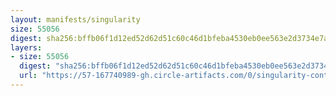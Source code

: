 ```yaml
---
layout: manifests/singularity
size: 55056
digest: sha256:bffb06f1d12ed52d62d51c60c46d1bfeba4530eb0ee563e2d3734e7a954537ce
layers:
- size: 55056
  digest: "sha256:bffb06f1d12ed52d62d51c60c46d1bfeba4530eb0ee563e2d3734e7a954537ce"
  url: "https://57-167740989-gh.circle-artifacts.com/0/singularity-containers/vanessa/fortune/latest/bffb06f1d12ed52d62d51c60c46d1bfeba4530eb0ee563e2d3734e7a954537ce.sif"
---
```


